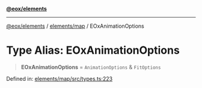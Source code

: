 [**@eox/elements**](../../../README.md)

***

[@eox/elements](../../../modules.md) / [elements/map](../README.md) / EOxAnimationOptions

# Type Alias: EOxAnimationOptions

> **EOxAnimationOptions** = `AnimationOptions` & `FitOptions`

Defined in: [elements/map/src/types.ts:223](https://github.com/EOX-A/EOxElements/blob/06d2a3f117adcd4ad69f31388ca5094d06b1baf6/elements/map/src/types.ts#L223)
